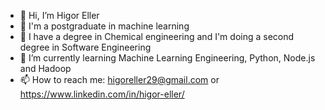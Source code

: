 
- 👋 Hi, I’m Higor Eller
- 📖 I'm a postgraduate in machine learning
- 📖 I have a degree in Chemical engineering and I'm doing a second degree in Software Engineering
- 🌱 I’m currently learning Machine Learning Engineering, Python, Node.js and Hadoop
- 📫 How to reach me: higoreller29@gmail.com or https://www.linkedin.com/in/higor-eller/
